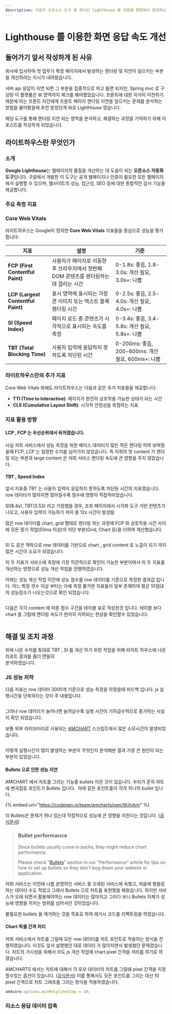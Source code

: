 ```yaml
---
description: 구글의 오픈소스 도구 중 하나인 lighthouse 를 이용해 화면에서 발생하는 랜더링 속도를 저하하는 요소들을 개선한 사례 입니다.
---
```


# Lighthouse  를 이용한 화면 응답 속도 개선

## 들어가기 앞서 작성하게 된 사유

회사에 입사하여 첫 업무가 특정 페이지에서 발생하는 랜더링 및 지연이 일으키는 부분을 개선하라는 지시가 내려왔습니다.&#x20;

서버 api 응답이 지연 되면 그 부분을 집중적으로 파고 들면 되지만,  Spring mvc 로 구성된 이 플랫폼은 뷰 영역까지 체크를 해야했었습니다. 프론트에 대한 지식이 미천하기 때문에 아는 프론트 지인에게 프론트 페이지 랜더링 지연을 일으키는 문제를 분석하는 방법을 물어봤을때 추천 받았던게 바로 LightHouse 였습니다.

해당 도구를 통해 랜더링 지연 되는 영역을 분석하고, 해결하는 과정을 기억하기 위해 이 포스트를 작성하게 되었습니다.

## 라이트하우스란 무엇인가 <a href="#undefined" id="undefined"></a>

### 소개 <a href="#undefined" id="undefined"></a>

**Google Lighthouse**는 웹페이지의 품질을 개선하는 데 도움이 되는 **오픈소스 자동화 도구**입니다. 구글에서 개발한 이 도구는 공개 웹페이지나 인증이 필요한 모든 웹페이지에서 실행할 수 있으며, 웹사이트의 성능, 접근성, SEO 등에 대한 종합적인 감사 기능을 제공합니다.



### 주요 측정 지표 <a href="#undefined" id="undefined"></a>

### Core Web Vitals

라이트하우스는 Google이 정의한 **Core Web Vitals** 지표들을 중심으로 성능을 평가합니다:

| 지표                                 | 설명                                                | 기준                                        |
| ---------------------------------- | ------------------------------------------------- | ----------------------------------------- |
| **FCP (First Contentful Paint)**   | 사용자가 페이지로 이동한 후 브라우저에서 첫번째 DOM 콘텐츠를 렌더링하는데 걸리는 시간 | 0-1.8s: 좋음, 1.8-3.0s: 개선 필요, 3.0s+: 나쁨    |
| **LCP (Largest Contentful Paint)** | 표시 영역에 표시되는 가장 큰 이미지 또는 텍스트 블록 렌더링 시간             | 0-2.5s: 좋음, 2.5-4.0s: 개선 필요, 4.0s+: 나쁨    |
| **SI (Speed Index)**               | 페이지 로드 중 콘텐츠가 시각적으로 표시되는 속도를 측정                   | 0-3.4s: 좋음, 3.4-5.8s: 개선 필요, 5.8s+: 나쁨    |
| **TBT (Total Blocking Time)**      | 사용자 입력에 응답하지 못하도록 차단된 시간                          | 0-200ms: 좋음, 200-600ms: 개선 필요, 600ms+: 나쁨 |

### 라이트하우스만의 추가 지표

Core Web Vitals 외에도 라이트하우스는 다음과 같은 추가 지표들을 제공합니다:

* **TTI (Time to Interactive)**: 페이지가 완전히 상호작용 가능한 상태가 되는 시간
* **CLS (Cumulative Layout Shift)**: 시각적 안정성을 측정하는 지표

### 지표 활용 방향

#### LCP , FCP 는 우선순위에서 뒤처졌습니다.

사실 저희 서비스에서 성능 측정을 위한 베이스 데이터가 많든 적든 랜더링 하여 보여줬을때 FCP, LCP 는 일정한 수치를 넘어가지 않았습니다. 즉 저희의 첫 content 가 랜더링 되는 부분과 large content 은 저희 서비스 랜더링 속도에 큰 영향을 주지 않았습니다.

#### TBT , Speed Index

앞서 지표중 TBT 는 사용자 입력이 응답하지 못하도록 차단된 시간의 지표였습니다. row 데이터가 많아지면 많아질수록 점수에 영향이 직접적이었습니다.&#x20;

SI(8.4s), TBT(3.53) 라고 가정했을 경우, 조회 페이지에서 시각화 도구 기반 컨텐츠가 나오고, 사용자 입력이 가능하기 까지 총 12s 시간이 발생됨

많은 row 데이터를 chart, grid 형태로 랜더링 하는 과정에  FCP 와 상호작용 시간 사이에 모든 장기 작업(50ms 이상)의 차단 부분(Grid, Chart 등)을 더하여 계산했습니다.

<figure><img src="../../.gitbook/assets/image (39).png" alt=""><figcaption></figcaption></figure>

SI 도 같은 맥락으로 row 데이터를 기반으로 chart , grid content 로 노출이 되기 까지 많은 시간이 소요가 되었습니다.

이 두 지표가 서비스에 측정에 가장 직관적으로 확인이 가능한 부분이여서 이 두 지표를 개선하는 방향으로 성능 개선 작업을 진행하였습니다.

아래는 성능 개선 작업 이전에 성능 점수를 row 데이터를 기준으로 측정한 결과값 입니다. 어느 특정 갯수 이상 부터는 아예 측정 불가한 지표들이 일부 존재하여 평균 10점대의 성능점수가 나오는것으로 확인 되었습니다.

<figure><img src="../../.gitbook/assets/image (41).png" alt=""><figcaption></figcaption></figure>

다음은 각각 content 에 따른 점수 구간을 테이블 표로 작성한것 입니다. 테이블 보다 chart 를 그릴때 랜더링 속도가 현저히 저하되는 현상을 확인할수 있었습니다.

<figure><img src="../../.gitbook/assets/image (42).png" alt=""><figcaption></figcaption></figure>



## 해결 및 조치 과정

위에 나온 수치를 토대로 TBT , SI 를 개선 하기 위한 작업을 위해 라이트 하우스에 나온 리포트 결과를 좀더 면밀히 \
분석하였습니다.

### JS 성능 저하

다음 지표는 row 데이터 3000개 기준으로 성능 측정을 하였을때 피드백 입니다. js 실행시간을 단축하라는 것이 주 내용입니다.&#x20;

<figure><img src="../../.gitbook/assets/image (43).png" alt=""><figcaption></figcaption></figure>



그러나 row 데이터가 늘어나면 늘어날수록 실행 시간이 기하급수적으로 증가하는 사실이 확인 되었습니다.&#x20;

보통 외부 라이브러리로 사용되는 [AMCHART](https://www.amcharts.com/) 스크립트에서 많은 소모시간이 발생되었습니다.&#x20;

<figure><img src="../../.gitbook/assets/image (44).png" alt=""><figcaption></figcaption></figure>

이렇게 실행시간이 많이 발생하는 부분이 무엇인지 분석해본 결과 가장 큰 원인이 되는 부분이 있었습니다.&#x20;

#### Bullets 으로 인한 성능 지연

AMCHART 에서 차트를 그리는 기능중 bullets 이란 것이 있습니다. 우리가 흔히 차트에 변곡점등 포인트가  Bullets 입니다.  아래 같은 포인트들이 각각 하나의 bullet 입니다.

{% embed url="https://codepen.io/team/amcharts/pen/WJjybm" %}

이  Bullets은 문제가 하나 있는데 직접적으로 성능에 큰 영향을 끼친다는 것입니다. ([공식문서](https://www.amcharts.com/docs/v4/concepts/bullets/#Bullet_performance))

> ### Bullet performance <a href="#bullet_performance" id="bullet_performance"></a>
>
> Since bullets usually come in packs, they might reduce chart performance.
>
> Please check "[Bullets](https://www.amcharts.com/docs/v4/concepts/performance/#Bullets)" section in our "Performance" article for tips on how to set up bullets so they don't bog down your website or application.

저희 서비스는 이전에 나름 운영하던 서비스 중 오래된 서비스에 속했고, 처음에 핸들링 하는 데이터 수도 적었고 그래서 Bullets 으로 차트를 표현했을 해왔습니다. 하지만 서비스가 오래 되면서 활용해야하는 row 데이터는 많아지고 그러다 보니 Bullets 자체가 성능에 영향을 끼치는 범위를 넘어서던 것이었습니다.&#x20;

불필요한 bullets 을 제거하는 것을 목표로 하여 레거시 코드를 리팩토링을 하였습니다.



#### Chart 픽셀 간격 처리

저희 서비스에서 차트를 그릴때 모든 row 데이터를 차트 포인트로 적용하는 방식을 진행하였습니다. 이것도 앞서 설명했던 대로 데이터 가 많아지면서 발생했던 문제였습니다. 차트의 가시성을 위해서 라도 js 개선 작업에 chart  pixel 간격을 처리를 하기로 하였습니다.

AMCHARTS 에서는 차트에 대해서 각 로우 데이터의 차트를 그릴떄  pixel 간격을 지정할수있는 옵션이 있습니다. ([공식문서](https://www.amcharts.com/docs/v4/reference/options/#minPolylineStep_property)) 이를 통해서도 모든 포인트를 그리는 대신 10 pixel 간격으로 차트 그래프를 그리는 방식을 적용하였습니다.

```javascript
am4core.options.minPolylineStep = 10;
```



### 리소스 응답 데이터 압축

